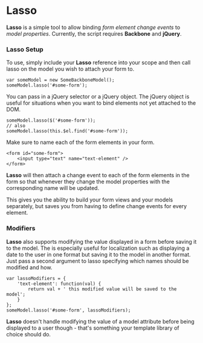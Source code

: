 # Lasso
**Lasso** is a simple tool to allow binding *form element change events* to *model properties*.  Currently, the script requires **Backbone** and **jQuery**.

### Lasso Setup
To use, simply include your **Lasso** reference into your scope and then call lasso on the model you wish to attach your form to.

    var someModel = new SomeBackboneModel();
    someModel.lasso('#some-form');

You can pass in a jQuery selector or a jQuery object. The jQuery object is useful for situations when you want to bind elements not yet attached to the DOM.

    someModel.lasso($('#some-form'));
    // also
    someModel.lasso(this.$el.find('#some-form'));

Make sure to name each of the form elements in your form.

    <form id="some-form">
        <input type="text" name="text-element" />
    </form>

**Lasso** will then attach a change event to each of the form elements in the form so that whenever they change the model properties with the corresponding name will be updated.

This gives you the ability to build your form views and your models separately, but saves you from having to define change events for every element.

### Modifiers
**Lasso** also supports modifying the value displayed in a form before saving it to the model. The is especially useful for localization such as displaying a date to the user in one format but saving it to the model in another format. Just pass a second argument to lasso specifying which names should be modified and how.

    var lassoModifiers = {
        'text-element': function(val) {
            return val + ' this modified value will be saved to the model';
        }
    };
    someModel.lasso('#some-form', lassoModifiers);

**Lasso** doesn't handle modifying the value of a model attribute before being displayed to a user though - that's something your template library of choice should do.
